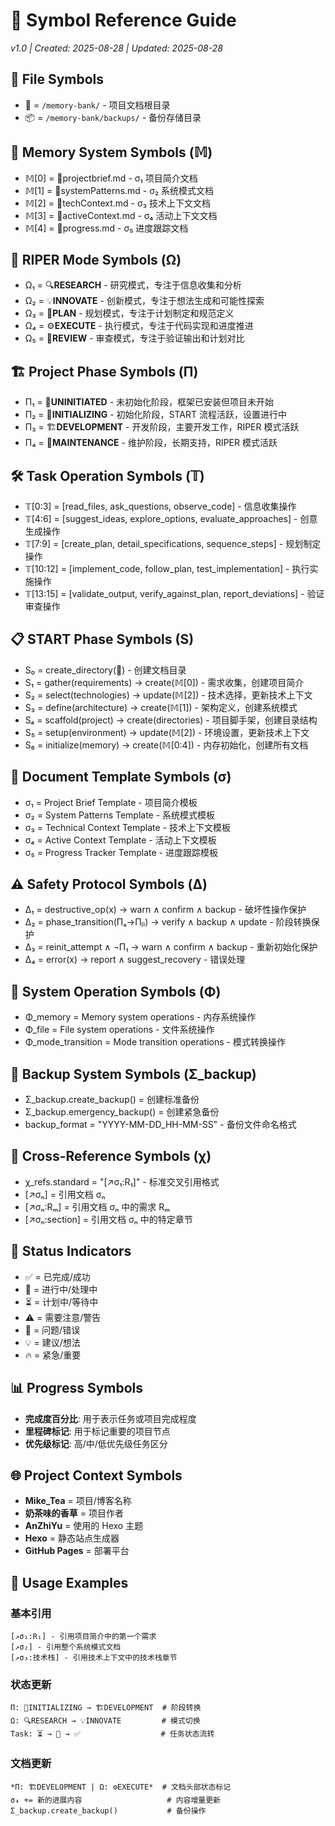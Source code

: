 # 🔣 Symbol Reference Guide
*v1.0 | Created: 2025-08-28 | Updated: 2025-08-28*

## 📁 File Symbols
- 📂 = `/memory-bank/` - 项目文档根目录
- 📦 = `/memory-bank/backups/` - 备份存储目录

## 🧠 Memory System Symbols (𝕄)
- 𝕄[0] = 📂projectbrief.md - σ₁ 项目简介文档
- 𝕄[1] = 📂systemPatterns.md - σ₂ 系统模式文档  
- 𝕄[2] = 📂techContext.md - σ₃ 技术上下文文档
- 𝕄[3] = 📂activeContext.md - σ₄ 活动上下文文档
- 𝕄[4] = 📂progress.md - σ₅ 进度跟踪文档

## 🔄 RIPER Mode Symbols (Ω)
- Ω₁ = 🔍**RESEARCH** - 研究模式，专注于信息收集和分析
- Ω₂ = 💡**INNOVATE** - 创新模式，专注于想法生成和可能性探索
- Ω₃ = 📝**PLAN** - 规划模式，专注于计划制定和规范定义
- Ω₄ = ⚙️**EXECUTE** - 执行模式，专注于代码实现和进度推进
- Ω₅ = 🔎**REVIEW** - 审查模式，专注于验证输出和计划对比

## 🏗️ Project Phase Symbols (Π)
- Π₁ = 🌱**UNINITIATED** - 未初始化阶段，框架已安装但项目未开始
- Π₂ = 🚧**INITIALIZING** - 初始化阶段，START 流程活跃，设置进行中
- Π₃ = 🏗️**DEVELOPMENT** - 开发阶段，主要开发工作，RIPER 模式活跃
- Π₄ = 🔧**MAINTENANCE** - 维护阶段，长期支持，RIPER 模式活跃

## 🛠️ Task Operation Symbols (𝕋)
- 𝕋[0:3] = [read_files, ask_questions, observe_code] - 信息收集操作
- 𝕋[4:6] = [suggest_ideas, explore_options, evaluate_approaches] - 创意生成操作
- 𝕋[7:9] = [create_plan, detail_specifications, sequence_steps] - 规划制定操作
- 𝕋[10:12] = [implement_code, follow_plan, test_implementation] - 执行实施操作
- 𝕋[13:15] = [validate_output, verify_against_plan, report_deviations] - 验证审查操作

## 📋 START Phase Symbols (S)
- S₀ = create_directory(📂) - 创建文档目录
- S₁ = gather(requirements) → create(𝕄[0]) - 需求收集，创建项目简介
- S₂ = select(technologies) → update(𝕄[2]) - 技术选择，更新技术上下文
- S₃ = define(architecture) → create(𝕄[1]) - 架构定义，创建系统模式
- S₄ = scaffold(project) → create(directories) - 项目脚手架，创建目录结构
- S₅ = setup(environment) → update(𝕄[2]) - 环境设置，更新技术上下文
- S₆ = initialize(memory) → create(𝕄[0:4]) - 内存初始化，创建所有文档

## 📄 Document Template Symbols (σ)
- σ₁ = Project Brief Template - 项目简介模板
- σ₂ = System Patterns Template - 系统模式模板
- σ₃ = Technical Context Template - 技术上下文模板
- σ₄ = Active Context Template - 活动上下文模板
- σ₅ = Progress Tracker Template - 进度跟踪模板

## ⚠️ Safety Protocol Symbols (Δ)
- Δ₁ = destructive_op(x) → warn ∧ confirm ∧ backup - 破坏性操作保护
- Δ₂ = phase_transition(Πₐ→Πᵦ) → verify ∧ backup ∧ update - 阶段转换保护
- Δ₃ = reinit_attempt ∧ ¬Π₁ → warn ∧ confirm ∧ backup - 重新初始化保护
- Δ₄ = error(x) → report ∧ suggest_recovery - 错误处理

## 🔄 System Operation Symbols (Φ)
- Φ_memory = Memory system operations - 内存系统操作
- Φ_file = File system operations - 文件系统操作
- Φ_mode_transition = Mode transition operations - 模式转换操作

## 💾 Backup System Symbols (Σ_backup)
- Σ_backup.create_backup() = 创建标准备份
- Σ_backup.emergency_backup() = 创建紧急备份
- backup_format = "YYYY-MM-DD_HH-MM-SS" - 备份文件命名格式

## 🔗 Cross-Reference Symbols (χ)
- χ_refs.standard = "[↗️σ₁:R₁]" - 标准交叉引用格式
- [↗️σₙ] = 引用文档 σₙ
- [↗️σₙ:Rₘ] = 引用文档 σₙ 中的需求 Rₘ
- [↗️σₙ:section] = 引用文档 σₙ 中的特定章节

## 🎯 Status Indicators
- ✅ = 已完成/成功
- 🔄 = 进行中/处理中
- ⏳ = 计划中/等待中
- ⚠️ = 需要注意/警告
- 🐛 = 问题/错误
- 💡 = 建议/想法
- 🔥 = 紧急/重要

## 📊 Progress Symbols
- **完成度百分比**: 用于表示任务或项目完成程度
- **里程碑标记**: 用于标记重要的项目节点
- **优先级标记**: 高/中/低优先级任务区分

## 🌐 Project Context Symbols
- **Mike_Tea** = 项目/博客名称
- **奶茶味的香草** = 项目作者
- **AnZhiYu** = 使用的 Hexo 主题
- **Hexo** = 静态站点生成器
- **GitHub Pages** = 部署平台

## 📝 Usage Examples

### 基本引用
```
[↗️σ₁:R₁] - 引用项目简介中的第一个需求
[↗️σ₂] - 引用整个系统模式文档
[↗️σ₃:技术栈] - 引用技术上下文中的技术栈章节
```

### 状态更新
```
Π: 🚧INITIALIZING → 🏗️DEVELOPMENT  # 阶段转换
Ω: 🔍RESEARCH → 💡INNOVATE         # 模式切换
Task: ⏳ → 🔄 → ✅                  # 任务状态流转
```

### 文档更新
```
*Π: 🏗️DEVELOPMENT | Ω: ⚙️EXECUTE*  # 文档头部状态标记
σ₄ += 新的进展内容                   # 内容增量更新
Σ_backup.create_backup()           # 备份操作
```
